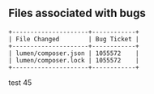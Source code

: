 ## Files associated with bugs
```
+---------------------+------------+
| File Changed        | Bug Ticket |
+---------------------+------------+
| lumen/composer.json | 1055572    |
| lumen/composer.lock | 1055572    |
+---------------------+------------+
```
test
45

